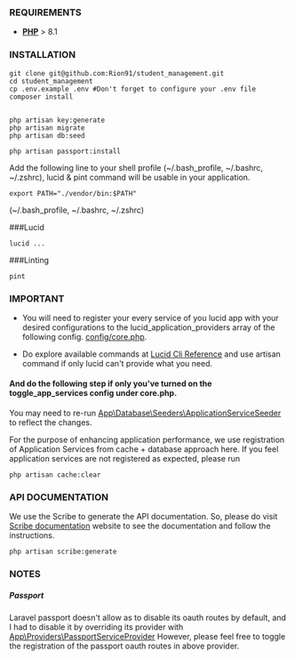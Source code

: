 ### REQUIREMENTS
- **[PHP](https://www.php.net/)** > 8.1

### INSTALLATION
```shell
git clone git@github.com:Rion91/student_management.git
cd student_management
cp .env.example .env #Don't forget to configure your .env file
composer install


php artisan key:generate
php artisan migrate
php artisan db:seed 

php artisan passport:install
```


Add the following line to your shell profile (~/.bash_profile, ~/.bashrc, ~/.zshrc), lucid & pint command will be usable in your application.
```shell
export PATH="./vendor/bin:$PATH"
```
(~/.bash_profile, ~/.bashrc, ~/.zshrc)

###Lucid
```shell
lucid ...
```

###Linting
```shell
pint
```


### IMPORTANT
- You will need to register your every service of you lucid app with your desired configurations to the lucid_application_providers array of the following config.
[config/core.php](./config/core.php).

- Do explore available commands at [Lucid Cli Reference](https://docs.lucidarch.dev/cli/) and use artisan command if only lucid can't provide what you need.


#### And do the following step if only you've turned on the toggle_app_services config under core.php.
You may need to re-run [App\Database\Seeders\ApplicationServiceSeeder](./database/seeders/ApplicationServiceSeeder.php) to reflect the changes.

For the purpose of enhancing application performance, we use registration of Application Services from cache + database approach here.
If you feel application services are not registered as expected, please run
```shell
php artisan cache:clear
```

### API DOCUMENTATION

We use the Scribe to generate the API documentation. So, please do visit [Scribe documentation](https://scribe.knuckles.wtf/laravel) website to see the documentation and follow the instructions.

```shell
php artisan scribe:generate     
```

### NOTES

##### Passport
Laravel passport doesn't allow as to disable its oauth routes by default, and I had to disable it by overriding its provider with [App\Providers\PassportServiceProvider](./app/Providers/PassportServiceProvider.php)
However, please feel free to toggle the registration of the passport oauth routes in above provider.



